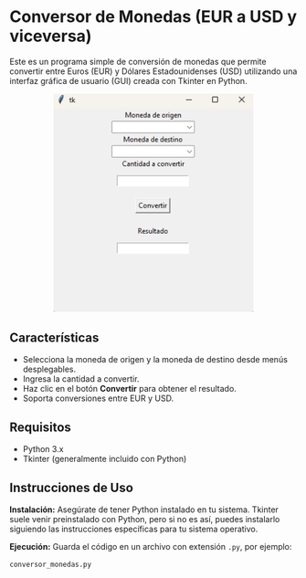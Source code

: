 # Conversor de Monedas (EUR a USD y viceversa)

Este es un programa simple de conversión de monedas que permite convertir entre Euros (EUR) y Dólares Estadounidenses (USD) utilizando una interfaz gráfica de usuario (GUI) creada con Tkinter en Python.


<p align="center">
  <img src="screenshot.png" alt="Conversor de Monedas" width="350">
</p>

## Características

- Selecciona la moneda de origen y la moneda de destino desde menús desplegables.
- Ingresa la cantidad a convertir.
- Haz clic en el botón **Convertir** para obtener el resultado.
- Soporta conversiones entre EUR y USD.

## Requisitos

- Python 3.x
- Tkinter (generalmente incluido con Python)

## Instrucciones de Uso

**Instalación:**
Asegúrate de tener Python instalado en tu sistema. Tkinter suele venir preinstalado con Python, pero si no es así, puedes instalarlo siguiendo las instrucciones específicas para tu sistema operativo.

**Ejecución:**
Guarda el código en un archivo con extensión `.py`, por ejemplo:

```bash
conversor_monedas.py

